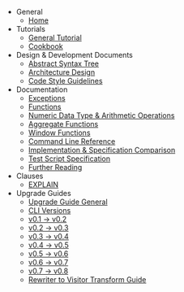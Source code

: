 * General
  * [Home](https://github.com/partiql/partiql-lang-kotlin/wiki/Home)
* Tutorials
  * [General Tutorial](https://github.com/partiql/partiql-lang-kotlin/wiki/Tutorial)
  * [Cookbook](https://github.com/partiql/partiql-lang-kotlin/wiki/Cookbook)
* Design & Development Documents
  * [Abstract Syntax Tree](https://github.com/partiql/partiql-lang-kotlin/wiki/Abstract-Syntax-Tree)
  * [Architecture Design](https://github.com/partiql/partiql-lang-kotlin/wiki/Architecture-Design)
  * [Code Style Guidelines](https://github.com/partiql/partiql-lang-kotlin/wiki/CODE-STYLE)
* Documentation
  * [Exceptions](https://github.com/partiql/partiql-lang-kotlin/wiki/Exceptions)
  * [Functions](https://github.com/partiql/partiql-lang-kotlin/wiki/Functions)
  * [Numeric Data Type & Arithmetic Operations](https://github.com/partiql/partiql-lang-kotlin/wiki/Numeric-Data-Type-&-Arithmetic-Operations)
  * [Aggregate Functions](https://github.com/partiql/partiql-lang-kotlin/wiki/Aggregate-Functions)
  * [Window Functions](https://github.com/partiql/partiql-lang-kotlin/wiki/Window-Functions)
  * [Command Line Reference](https://github.com/partiql/partiql-lang-kotlin/wiki/Command-Line-Tutorial)
  * [Implementation & Specification Comparison](https://github.com/partiql/partiql-lang-kotlin/wiki/Implementation-&-Specification-Comparison)
  * [Test Script Specification](https://github.com/partiql/partiql-lang-kotlin/wiki/Test-Script-Specification)
  * [Further Reading](https://github.com/partiql/partiql-lang-kotlin/wiki/Further-Reading)
* Clauses
  * [EXPLAIN](https://github.com/partiql/partiql-lang-kotlin/wiki/Explain)
* Upgrade Guides
  * [Upgrade Guide General](https://github.com/partiql/partiql-lang-kotlin/wiki/upgrade-guide)
  * [CLI Versions](https://github.com/partiql/partiql-lang-kotlin/wiki/cli-versions)
  * [v0.1 -> v0.2](https://github.com/partiql/partiql-lang-kotlin/wiki/v0.1-to-v0.2-upgrade)
  * [v0.2 -> v0.3](https://github.com/partiql/partiql-lang-kotlin/wiki/v0.2-to-v0.3-upgrade)
  * [v0.3 -> v0.4](https://github.com/partiql/partiql-lang-kotlin/wiki/v0.3-to-v0.4-upgrade)
  * [v0.4 -> v0.5](https://github.com/partiql/partiql-lang-kotlin/wiki/v0.4-to-v0.5-upgrade)
  * [v0.5 -> v0.6](https://github.com/partiql/partiql-lang-kotlin/wiki/v0.5-to-v0.6-upgrade)
  * [v0.6 -> v0.7](https://github.com/partiql/partiql-lang-kotlin/wiki/v0.6-to-v0.7-upgrade)
  * [v0.7 -> v0.8](https://github.com/partiql/partiql-lang-kotlin/wiki/v0.7-to-v0.8-upgrade)
  * [Rewriter to Visitor Transform Guide](https://github.com/partiql/partiql-lang-kotlin/wiki/Rewriter-to-Visitor-Transform-Guide)
